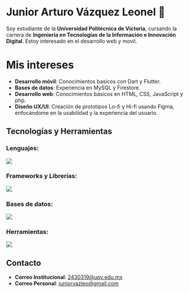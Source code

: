 # Junior Arturo Vázquez Leonel 👋

Soy estudiante de la **Universidad Politécnica de Victoria**, cursando la carrera de **Ingeniería en Tecnologías de la Información e Innovación Digital**. Estoy interesado en el desarrollo web y movil.

# Mis intereses

- **Desarrollo móvil**: Conocimientos basicos con Dart y Flutter.
- **Bases de datos**: Experiencia en MySQL y Firestore.
- **Desarrollo web**: Conocimientos básicos en HTML, CSS, JavaScript y php.
- **Diseño UX/UI**: Creación de prototipos Lo-fi y Hi-fi usando Figma, enfocándome en la usabilidad y la experiencia del usuario.

## Tecnologías y Herramientas
<div>
  <h3>Lenguajes:</h3>
  <p align="">
    <a href="https://skillicons.dev">
      <img src="https://skillicons.dev/icons?i=java,php,js,dart" />
    </a>
  </p>
</div>
<div>
  <h3>Frameworks y Librerías:</h3>
  <p align="">
    <a href="https://skillicons.dev">
      <img src="https://skillicons.dev/icons?i=firebase,flutter" />
    </a>
  </p>
</div>
<div>
  <h3>Bases de datos:</h3>
  <p align="">
    <a href="https://skillicons.dev">
      <img src="https://skillicons.dev/icons?i=mysql,firebase" />
    </a>
  </p>
</div>
<div>
  <h3>Herramientas:</h3>
  <p align="">
    <a href="https://skillicons.dev">
      <img src="https://skillicons.dev/icons?i=git,figma" />
    </a>
  </p>
</div>

## Contacto

- **Correo Institucional**: 2430319@upv.edu.mx
- **Correo Personal**: juniorvazleo@gmail.com
